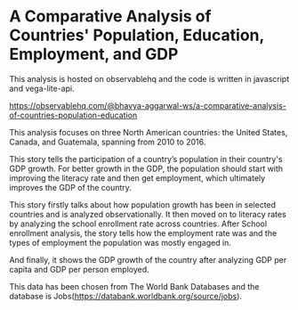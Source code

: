 # A Comparative Analysis of Countries' Population, Education, Employment, and GDP

This analysis is hosted on observablehq and the code is written in javascript and vega-lite-api.

https://observablehq.com/@bhavya-aggarwal-ws/a-comparative-analysis-of-countries-population-education

This analysis focuses on three North American countries: the United States, Canada, and Guatemala, spanning from 2010 to 2016.

This story tells the participation of a country’s population in their country's GDP growth. For better growth in the GDP, the population should start with improving the literacy rate and then get employment, which ultimately improves the GDP of the country.

This story firstly talks about how population growth has been in selected countries and is analyzed observationally. It then moved on to literacy rates by analyzing the school enrollment rate across countries. After School enrollment analysis, the story tells how the employment rate was and the types of employment the population was mostly engaged in.

And finally, it shows the GDP growth of the country after analyzing GDP per capita and GDP per person employed.

This data has been chosen from The World Bank Databases and the database is Jobs(https://databank.worldbank.org/source/jobs).
